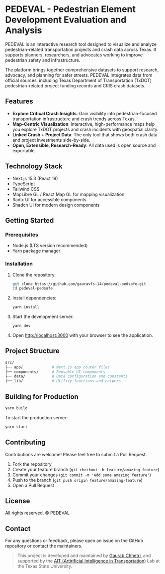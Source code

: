 # PEDEVAL - Pedestrian Element Development Evaluation and Analysis

PEDEVAL is an interactive research tool designed to visualize and analyze pedestrian-related transportation projects and crash data across Texas. It supports planners, researchers, and advocates working to improve pedestrian safety and infrastructure.

The platform brings together comprehensive datasets to support research, advocacy, and planning for safer streets. PEDEVAL integrates data from official sources, including Texas Department of Transportation (TxDOT) pedestrian-related project funding records and CRIS crash datasets.

## Features

- **Explore Critical Crash Insights**: Gain visibility into pedestrian-focused transportation infrastructure and crash trends across Texas.
- **Map-Centric Visualization**: Interactive, high-performance maps help you explore TxDOT projects and crash incidents with geospatial clarity.
- **Linked Crash + Project Data**: The only tool that shows both crash data and project investments side-by-side.
- **Open, Extensible, Research-Ready**: All data used is open source and exportable.

## Technology Stack

- Next.js 15.3 (React 19)
- TypeScript
- Tailwind CSS
- MapLibre GL / React Map GL for mapping visualization
- Radix UI for accessible components
- Shadcn UI for modern design components

## Getting Started

### Prerequisites

- Node.js (LTS version recommended)
- Yarn package manager

### Installation

1. Clone the repository:

   ```bash
   git clone https://github.com/gauravfs-14/pedeval-pedsafe.git
   cd pedeval-pedsafe
   ```

2. Install dependencies:

   ```bash
   yarn install
   ```

3. Start the development server:

   ```bash
   yarn dev
   ```

4. Open [http://localhost:3000](http://localhost:3000) with your browser to see the application.

## Project Structure

```bash
src/
├── app/             # Next.js app router files
├── components/      # Reusable UI components
├── data/            # Data configuration and constants
├── lib/             # Utility functions and helpers
```

## Building for Production

```bash
yarn build
```

To start the production server:

```bash
yarn start
```

## Contributing

Contributions are welcome! Please feel free to submit a Pull Request.

1. Fork the repository
2. Create your feature branch (`git checkout -b feature/amazing-feature`)
3. Commit your changes (`git commit -m 'Add some amazing feature'`)
4. Push to the branch (`git push origin feature/amazing-feature`)
5. Open a Pull Request

## License

All rights reserved. © PEDEVAL

## Contact

For any questions or feedback, please open an issue on the GitHub repository or contact the maintainers.

> This project is developed and maintained by [Gaurab Chhetri](https://gaurabchhetri.com.np), and supported by the [AIT (Artirificial Intelligence in Transportation)](https://ait-lab.vercel.app) Lab at the Texas State University.
